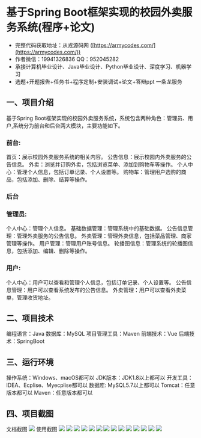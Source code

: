 基于Spring Boot框架实现的校园外卖服务系统(程序+论文)
=
- 完整代码获取地址：从戎源码网 ([https://armycodes.com/](https://armycodes.com/))
- 作者微信：19941326836  QQ：952045282 
- 承接计算机毕业设计、Java毕业设计、Python毕业设计、深度学习、机器学习
- 选题+开题报告+任务书+程序定制+安装调试+论文+答辩ppt 一条龙服务

一、项目介绍
---
基于Spring Boot框架实现的校园外卖服务系统，系统包含两种角色：管理员、用户,系统分为前台和后台两大模块，主要功能如下。
### 前台:
首页：展示校园外卖服务系统的相关内容。
公告信息：展示校园内外卖服务的公告信息。
外卖：浏览并订购外卖，包括浏览菜单、添加到购物车等操作。
个人中心：管理个人信息，包括订单记录、个人设置等。
购物车：管理用户选购的商品，包括添加、删除、结算等操作。


### 后台
### 管理员:
个人中心：管理个人信息。
基础数据管理：管理系统中的基础数据。
公告信息管理：管理外卖服务的公告信息。
外卖管理：管理外卖信息，包括菜品管理、商家管理等操作。
用户管理：管理用户账号信息。
轮播图信息：管理系统的轮播图信息，包括添加、编辑、删除等操作。
  
### 用户:
个人中心：用户可以查看和管理个人信息，包括订单记录、个人设置等。
公告信息管理：用户可以查看系统发布的公告信息。
外卖管理：用户可以查看外卖菜单，管理收货地址。
  
二、项目技术
---
编程语言：Java
数据库：MySQL
项目管理工具：Maven
前端技术：Vue
后端技术：SpringBoot

三、运行环境
---
操作系统：Windows、macOS都可以
JDK版本：JDK1.8以上都可以
开发工具：IDEA、Ecplise、Myecplise都可以
数据库: MySQL5.7以上都可以
Tomcat：任意版本都可以
Maven：任意版本都可以

四、项目截图
---
文档截图
![](limage/2.png)
使用截图
![](image/1.png)
![](image/2.png)
![](image/3.png)
![](image/4.png)
![](image/5.png)
![](image/6.png)
![](image/7.png)
![](image/8.png)
![](image/9.png)
![](image/10.png)
![](image/11.png)
![](image/12.png)
![](image/13.png)
![](image/14.png)
